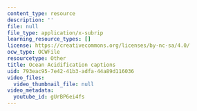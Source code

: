 ```yaml
---
content_type: resource
description: ''
file: null
file_type: application/x-subrip
learning_resource_types: []
license: https://creativecommons.org/licenses/by-nc-sa/4.0/
ocw_type: OCWFile
resourcetype: Other
title: Ocean Acidification captions
uid: 793eac95-7e42-41b3-adfa-44a89d116036
video_files:
  video_thumbnail_file: null
video_metadata:
  youtube_id: gUrBP6ei4fs
---
```

